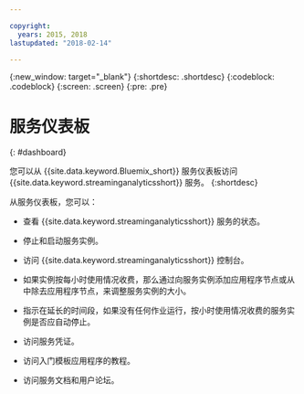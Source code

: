 ```yaml
---

copyright:
  years: 2015, 2018
lastupdated: "2018-02-14"

---
```


<!-- Attribute definitions -->
{:new_window: target="_blank"}
{:shortdesc: .shortdesc}
{:codeblock: .codeblock}
{:screen: .screen}
{:pre: .pre}

# 服务仪表板
{: #dashboard}

您可以从 {{site.data.keyword.Bluemix_short}} 服务仪表板访问 {{site.data.keyword.streaminganalyticsshort}} 服务。
{:shortdesc}

从服务仪表板，您可以：

* 查看 {{site.data.keyword.streaminganalyticsshort}} 服务的状态。
* 停止和启动服务实例。
* 访问 {{site.data.keyword.streaminganalyticsshort}} 控制台。

* 如果实例按每小时使用情况收费，那么通过向服务实例添加应用程序节点或从中除去应用程序节点，来调整服务实例的大小。

* 指示在延长的时间段，如果没有任何作业运行，按小时使用情况收费的服务实例是否应自动停止。

* 访问服务凭证。
* 访问入门模板应用程序的教程。
* 访问服务文档和用户论坛。
